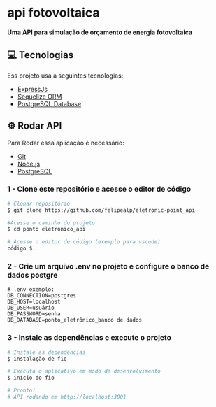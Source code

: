 # api fotovoltaica

**Uma API para simulação de orçamento de energia fotovoltaica**

## 💻 Tecnologias

Ess projeto usa a seguintes tecnologias:

- [ExpressJs](https://expressjs.com/)
- [Sequelize ORM](https://sequelize.org/)
- [PostgreSQL Database](https://www.postgresql.org/)

## ⚙️ Rodar API

Para Rodar essa aplicação é necessário:

- [Git](https://git-scm.com)
- [Node.js](https://nodejs.org/en/)
- [PostgreSQL](https://www.postgresql.org/)
### 1 - Clone este repositório e acesse o editor de código

```bash
# Clonar repositório
$ git clone https://github.com/felipealp/eletronic-point_api

#Acesse o caminho do projeto
$ cd ponto eletrônico_api

# Acesse o editor de código (exemplo para vscode)
código $.
```

### 2 - Crie um arquivo .env no projeto e configure o banco de dados postgre

```
# .env exemplo:
DB_CONNECTION=postgres
DB_HOST=localhost
DB_USER=usuário
DB_PASSWORD=senha
DB_DATABASE=ponto_eletrônico_banco de dados
```

### 3 - Instale as dependências e execute o projeto

```bash
# Instale as dependências
$ instalação de fio

# Executa o aplicativo em modo de desenvolvimento
$ início do fio

# Pronto!
# API rodando em http://localhost:3001
```
